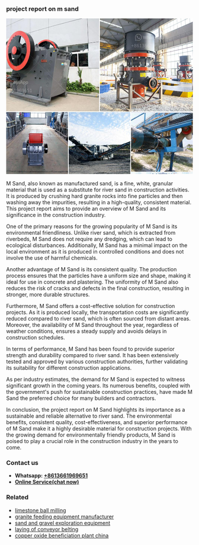 <h3>project report on m sand</h3><img src='1702950342.jpg' alt=''><p>M Sand, also known as manufactured sand, is a fine, white, granular material that is used as a substitute for river sand in construction activities. It is produced by crushing hard granite rocks into fine particles and then washing away the impurities, resulting in a high-quality, consistent material. This project report aims to provide an overview of M Sand and its significance in the construction industry.</p><p>One of the primary reasons for the growing popularity of M Sand is its environmental friendliness. Unlike river sand, which is extracted from riverbeds, M Sand does not require any dredging, which can lead to ecological disturbances. Additionally, M Sand has a minimal impact on the local environment as it is produced in controlled conditions and does not involve the use of harmful chemicals.</p><p>Another advantage of M Sand is its consistent quality. The production process ensures that the particles have a uniform size and shape, making it ideal for use in concrete and plastering. The uniformity of M Sand also reduces the risk of cracks and defects in the final construction, resulting in stronger, more durable structures.</p><p>Furthermore, M Sand offers a cost-effective solution for construction projects. As it is produced locally, the transportation costs are significantly reduced compared to river sand, which is often sourced from distant areas. Moreover, the availability of M Sand throughout the year, regardless of weather conditions, ensures a steady supply and avoids delays in construction schedules.</p><p>In terms of performance, M Sand has been found to provide superior strength and durability compared to river sand. It has been extensively tested and approved by various construction authorities, further validating its suitability for different construction applications.</p><p>As per industry estimates, the demand for M Sand is expected to witness significant growth in the coming years. Its numerous benefits, coupled with the government's push for sustainable construction practices, have made M Sand the preferred choice for many builders and contractors.</p><p>In conclusion, the project report on M Sand highlights its importance as a sustainable and reliable alternative to river sand. The environmental benefits, consistent quality, cost-effectiveness, and superior performance of M Sand make it a highly desirable material for construction projects. With the growing demand for environmentally friendly products, M Sand is poised to play a crucial role in the construction industry in the years to come.</p><h3>Contact us</h3><ul><li><strong>Whatsapp:&nbsp;<a href="https://wa.me/8613661969651">+8613661969651</a></strong></li><li><a href="https://swt.shibang-china.com/?git&amp;zhl&amp;project report on m sand"><strong>Online Service(chat now)</strong></a></li></ul><h3>Related</h3><ul><li><a href='limestone ball milling.md'>limestone ball milling</a></li><li><a href='granite feeding equipment manufacturer.md'>granite feeding equipment manufacturer</a></li><li><a href='sand and gravel exploration equipment.md'>sand and gravel exploration equipment</a></li><li><a href='laying of conveyor belting.md'>laying of conveyor belting</a></li><li><a href='copper oxide beneficiation plant china.md'>copper oxide beneficiation plant china</a></li></ul>